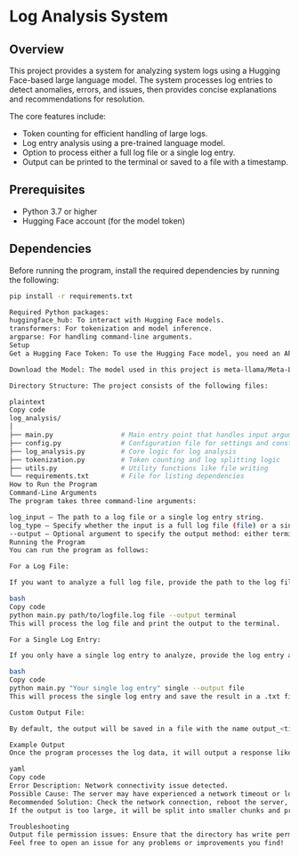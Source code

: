 # Log Analysis System

## Overview
This project provides a system for analyzing system logs using a Hugging Face-based large language model. The system processes log entries to detect anomalies, errors, and issues, then provides concise explanations and recommendations for resolution.

The core features include:
- Token counting for efficient handling of large logs.
- Log entry analysis using a pre-trained language model.
- Option to process either a full log file or a single log entry.
- Output can be printed to the terminal or saved to a file with a timestamp.

## Prerequisites
- Python 3.7 or higher
- Hugging Face account (for the model token)

## Dependencies
Before running the program, install the required dependencies by running the following:

```bash
pip install -r requirements.txt

Required Python packages:
huggingface_hub: To interact with Hugging Face models.
transformers: For tokenization and model inference.
argparse: For handling command-line arguments.
Setup
Get a Hugging Face Token: To use the Hugging Face model, you need an API token. You can get it by logging into Hugging Face and navigating to Settings -> Access Tokens. Copy your token and paste it into the config.py file in the HUGGINGFACE_TOKEN variable.

Download the Model: The model used in this project is meta-llama/Meta-Llama-3-8B-Instruct. The first time you run the program, it will automatically download the necessary model weights from Hugging Face.

Directory Structure: The project consists of the following files:

plaintext
Copy code
log_analysis/
│
├── main.py                 # Main entry point that handles input arguments
├── config.py               # Configuration file for settings and constants
├── log_analysis.py         # Core logic for log analysis
├── tokenization.py         # Token counting and log splitting logic
├── utils.py                # Utility functions like file writing
└── requirements.txt        # File for listing dependencies
How to Run the Program
Command-Line Arguments
The program takes three command-line arguments:

log_input – The path to a log file or a single log entry string.
log_type – Specify whether the input is a full log file (file) or a single log entry (single).
--output – Optional argument to specify the output method: either terminal or file (default: file). If set to file, the output will be saved in a .txt file with a timestamp.
Running the Program
You can run the program as follows:

For a Log File:

If you want to analyze a full log file, provide the path to the log file and specify file as the log type:

bash
Copy code
python main.py path/to/logfile.log file --output terminal
This will process the log file and print the output to the terminal.

For a Single Log Entry:

If you only have a single log entry to analyze, provide the log entry as a string and specify single as the log type:

bash
Copy code
python main.py "Your single log entry" single --output file
This will process the single log entry and save the result in a .txt file.

Custom Output File:

By default, the output will be saved in a file with the name output_<timestamp>.txt. You can change the output file format or name by modifying the code in main.py.

Example Output
Once the program processes the log data, it will output a response like this:

yaml
Copy code
Error Description: Network connectivity issue detected.
Possible Cause: The server may have experienced a network timeout or loss of connection.
Recommended Solution: Check the network connection, reboot the server, or contact the network administrator for further assistance.
If the output is too large, it will be split into smaller chunks and processed sequentially.

Troubleshooting
Output file permission issues: Ensure that the directory has write permissions for output files.
Feel free to open an issue for any problems or improvements you find! 